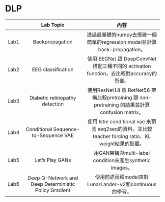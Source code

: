 # DLP
|| Lab Topic | 內容 |
|:----:|  :----:  | :----:  |
|Lab1|Backpropagation|透過最基礎的numpy去搭建一個簡單的regression model並計算back-propagation。|
|Lab2|EEG classification|使用 EEGNet 跟 DeepConvNet 搭配三種不同的 activation function，去比較對accuracy的影響。|
|Lab3|Diabetic retinopathy detection|使用ResNet18 跟 RetNet56 架構比較pretraining 跟 non-pretraining 的結果並計算confusion matrix。|
|Lab4|Conditional Sequence-to-Sequence VAE|使用 lstm conditional vae 來預測 seq2seq的資料，並比較teacher forcing ratio、KL weight結果的影響。|
|Lab5|Let’s Play GANs|用GAN架構與multi-label condition來產生synthetic images。|
|Lab6|Deep Q-Network and Deep Deterministic Policy Gradient|使用前述兩種model來對LunarLander-v2和continuous的學習。|
